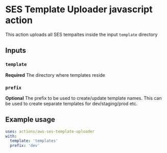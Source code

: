 # SES Template Uploader javascript action

This action uploads all SES tempaltes inside the input `template` directory

## Inputs

### `template`

**Required** The directory where templates reside

### `prefix`

**Optional** The prefix to be used to create/update template names. This can be used to create separate templates for dev/staging/prod etc.

## Example usage

```yaml
uses: actions/aws-ses-template-uploader
with:
  template: 'templates'
  prefix: 'dev'
```
